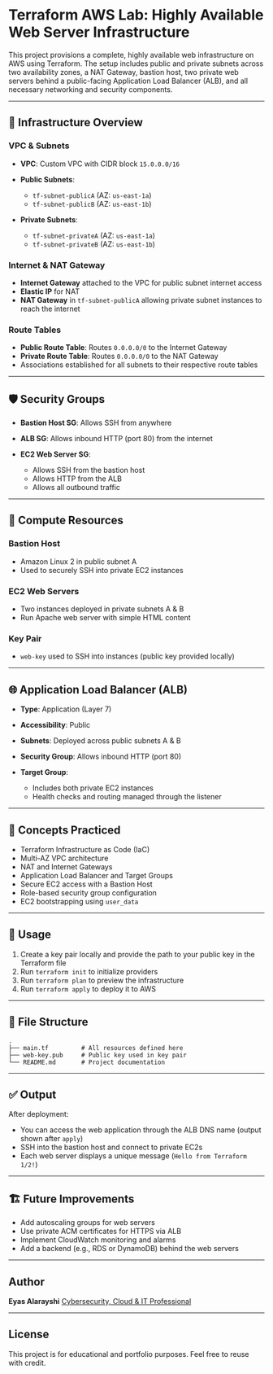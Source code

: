 # Terraform AWS Lab: Highly Available Web Server Infrastructure

This project provisions a complete, highly available web infrastructure on AWS using Terraform. The setup includes public and private subnets across two availability zones, a NAT Gateway, bastion host, two private web servers behind a public-facing Application Load Balancer (ALB), and all necessary networking and security components.

---

## 🔧 Infrastructure Overview

### VPC & Subnets

* **VPC**: Custom VPC with CIDR block `15.0.0.0/16`
* **Public Subnets**:

  * `tf-subnet-publicA` (AZ: `us-east-1a`)
  * `tf-subnet-publicB` (AZ: `us-east-1b`)
* **Private Subnets**:

  * `tf-subnet-privateA` (AZ: `us-east-1a`)
  * `tf-subnet-privateB` (AZ: `us-east-1b`)

### Internet & NAT Gateway

* **Internet Gateway** attached to the VPC for public subnet internet access
* **Elastic IP** for NAT
* **NAT Gateway** in `tf-subnet-publicA` allowing private subnet instances to reach the internet

### Route Tables

* **Public Route Table**: Routes `0.0.0.0/0` to the Internet Gateway
* **Private Route Table**: Routes `0.0.0.0/0` to the NAT Gateway
* Associations established for all subnets to their respective route tables

---

## 🛡 Security Groups

* **Bastion Host SG**: Allows SSH from anywhere
* **ALB SG**: Allows inbound HTTP (port 80) from the internet
* **EC2 Web Server SG**:

  * Allows SSH from the bastion host
  * Allows HTTP from the ALB
  * Allows all outbound traffic

---

## 🧩 Compute Resources

### Bastion Host

* Amazon Linux 2 in public subnet A
* Used to securely SSH into private EC2 instances

### EC2 Web Servers

* Two instances deployed in private subnets A & B
* Run Apache web server with simple HTML content

### Key Pair

* `web-key` used to SSH into instances (public key provided locally)

---

## 🌐 Application Load Balancer (ALB)

* **Type**: Application (Layer 7)
* **Accessibility**: Public
* **Subnets**: Deployed across public subnets A & B
* **Security Group**: Allows inbound HTTP (port 80)
* **Target Group**:

  * Includes both private EC2 instances
  * Health checks and routing managed through the listener

---

## 🧠 Concepts Practiced

* Terraform Infrastructure as Code (IaC)
* Multi-AZ VPC architecture
* NAT and Internet Gateways
* Application Load Balancer and Target Groups
* Secure EC2 access with a Bastion Host
* Role-based security group configuration
* EC2 bootstrapping using `user_data`

---

## 🚀 Usage

1. Create a key pair locally and provide the path to your public key in the Terraform file
2. Run `terraform init` to initialize providers
3. Run `terraform plan` to preview the infrastructure
4. Run `terraform apply` to deploy it to AWS

---

## 📁 File Structure

```
.
├── main.tf         # All resources defined here
├── web-key.pub     # Public key used in key pair
└── README.md       # Project documentation
```

---

## ✅ Output

After deployment:

* You can access the web application through the ALB DNS name (output shown after `apply`)
* SSH into the bastion host and connect to private EC2s
* Each web server displays a unique message (`Hello from Terraform 1/2!`)

---

## 🏗 Future Improvements

* Add autoscaling groups for web servers
* Use private ACM certificates for HTTPS via ALB
* Implement CloudWatch monitoring and alarms
* Add a backend (e.g., RDS or DynamoDB) behind the web servers

---

## Author

**Eyas Alarayshi**
[Cybersecurity, Cloud & IT Professional](https://www.linkedin.com/in/eyas-alarayshi)

---

## License

This project is for educational and portfolio purposes. Feel free to reuse with credit.
